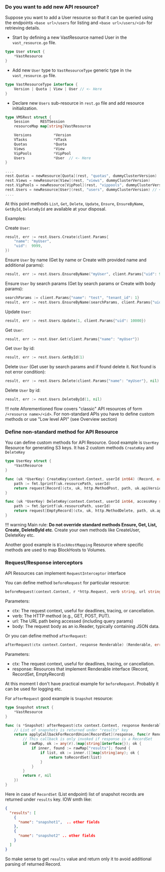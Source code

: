 ### Do you want to add new API resource?

Suppose you want to add a User resource so that it can be queried 
using the endpoints `<base url>/users` for listing and `<base url>/users/<id>` for retrieving details.

- Start by defining a new VastResource named User in the `vast_resource.go` file.

```go
type User struct {
	*VastResource
}
```

- Add new `User` type to `VastResourceType` generic type in `the vast_resource.go` file.

```go
type VastResourceType interface {
	Version | Quota | View | User // <- Here
}
```

- Declare new `Users` sub-resource in `rest.go` file and add resource initialization.

```go
type VMSRest struct {
	Session     RESTSession
	resourceMap map[string]VastResource

	Versions          *Version
	VTasks            *VTask
	Quotas            *Quota
	Views             *View
	VipPools          *VipPool
	Users             *User  // <- Here
}
```

```go
....
rest.Quotas = newResource[Quota](rest, "quotas", dummyClusterVersion)
rest.Views = newResource[View](rest, "views", dummyClusterVersion)
rest.VipPools = newResource[VipPool](rest, "vippools", dummyClusterVersion)
rest.Users = newResource[User](rest, "users", dummyClusterVersion) // <- Here
....
```

At this point methods `List`, `Get`, `Delete`, `Update`, `Ensure`, `EnsureByName`, `GetById`, `DeleteById` are available at your disposal.

Examples:

Create `User`:
```go
result, err := rest.Users.Create(client.Params{
    "name": "myUser",
    "uid":  9999,
})
```

Ensure `User` by name (Get by name or Create with provided name and additional params):
```go
result, err := rest.Users.EnsureByName("myUser", client.Params{"uid": 9999})
```

Ensure `User` by search params (Get by search params or Create with body params):
```go
searchParams := client.Params{"name": "test", "tenant_id": 1}
result, err := rest.Users.EnsureByName(searchParams, client.Params{"uid": 9999})
```

Update `User`:
```go
result, err := rest.Users.Update(1, client.Params{"uid": 10000})
```

Get `User`:
```go
result, err := rest.User.Get(client.Params{"name": "myUser"})
```

Get `User` by id:
```go
result, err := rest.Users.GetById(1)
```

Delete `User` (Get user by search params and if found delete it. Not found is not error condition):
```go
result, err := rest.Users.Delete(client.Params{"name": "myUser"}, nil)
```

Delete `User` by id:
```go
result, err := rest.Users.DeleteById(1, nil)
```

!!! note
    Aforementioned flow covers "classic" API resources of form `/<resource name>/<id>`. 
    For non-standard APIs you have to define custom methods or use "Low level API" (see Overview section)


### Define non-standard method for API Resource

You can define custom methods for API Resource. Good example is `UserKey` Resource for generating S3 keys.
It has 2 custom methods `CreateKey` and `DeleteKey`

```go
type UserKey struct {
	*VastResource
}

func (uk *UserKey) CreateKey(context.Context, userId int64) (Record, error) {
	path := fmt.Sprintf(uk.resourcePath, userId)
	return request[Record](ctx, uk, http.MethodPost, path, uk.apiVersion, nil, nil)
}

func (uk *UserKey) DeleteKey(context.Context, userId int64, accessKey string) (EmptyRecord, error) {
	path := fmt.Sprintf(uk.resourcePath, userId)
	return request[EmptyRecord](ctx, uk, http.MethodDelete, path, uk.apiVersion, nil, Params{"access_key": accessKey})
}
```

!!! warning
    Main rule: **Do not override standard methods Ensure, Get, List, Create, DeleteById etc**. Create your own methods like CreateUser, DeleteKey etc.


Another good example is `BlockHostMapping` Resource where specific methods are used to map BlockHosts to Volumes.


### Request/Response interceptors

API Resources can implement `RequestInterceptor` interface

You can define method `beforeRequest` for particular resource:
```go
beforeRequest(context.Context, r *http.Request, verb string, url string, body io.Reader) error
```

Parameters:

  - ctx: The request context, useful for deadlines, tracing, or cancellation.
  - verb: The HTTP method (e.g., GET, POST, PUT).
  - url: The URL path being accessed (including query params)
  - body: The request body as an io.Reader, typically containing JSON data.


Or you can define method `afterRequest`:

```go
afterRequest(ctx context.Context, response Renderable) (Renderable, error)
```

Parameters:

  - ctx: The request context, useful for deadlines, tracing, or cancellation.
  - response: Resources that implement Renderable interface (Record, RecordSet, EmptyRecord)


At this moment I don't have practical example for `beforeRequest`. Probably it can be used for logging etc.

For `afterRequest` good example is `Snapshot` resource:

```go
type Snapshot struct {
	*VastResource
}

func (s *Snapshot) afterRequest(ctx context.Context, response Renderable) (Renderable, error) {
	// List of snapshots is returned under "results" key
	return applyCallbackForRecordUnion[RecordSet](response, func(r Renderable) (Renderable, error) {
		// This callback is only invoked if response is a RecordSet
		if rawMap, ok := any(r).(map[string]interface{}); ok {
			if inner, found := rawMap["results"]; found {
				if list, ok := inner.([]map[string]any); ok {
					return toRecordSet(list)
				}
			}
		}
		return r, nil
	})
}
```

Here in case of `RecordSet` (List endpoint) list of snapshot records are returned under `results` key. IOW smth like:
```json
{
  "results": [
    {
      "name": "snapshot1",  .. other fields
    },
    {
      "name": "snapshot2" .. other fields
    }
  ]
}
```

So make sense to get `results` value and return only it to avoid additional parsing of returned Record.
